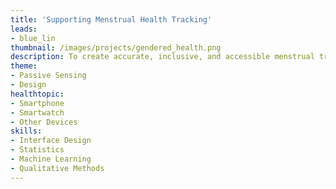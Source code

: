 ```yaml
---
title: 'Supporting Menstrual Health Tracking'
leads: 
- blue_lin
thumbnail: /images/projects/gendered_health.png
description: To create accurate, inclusive, and accessible menstrual trackers through passive physiological monitoring and user-centered design.
theme: 
- Passive Sensing
- Design
healthtopic:
- Smartphone
- Smartwatch
- Other Devices
skills:
- Interface Design
- Statistics
- Machine Learning
- Qualitative Methods
---
```

